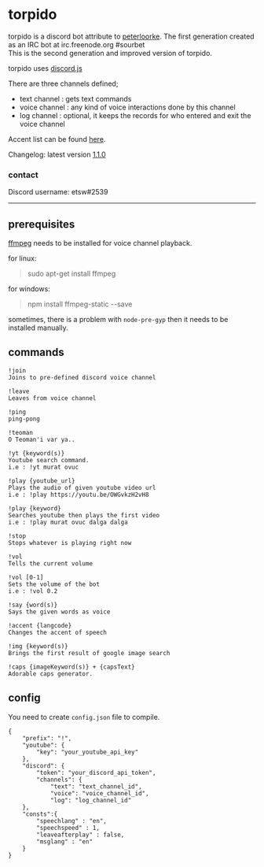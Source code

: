 # torpido

torpido is a discord bot attribute to [peterloorke](https://github.com/egemenyildiz). The first generation created as an IRC bot at irc.freenode.org #sourbet<br>
This is the second generation and improved version of torpido.

torpido uses [discord.js](https://discord.js.org/)

There are three channels defined;<br>
* text channel : gets text commands
* voice channel : any kind of voice interactions done by this channel
* log channel : optional, it keeps the records for who entered and exit the voice channel

Accent list can be found [here](https://cloud.google.com/translate/docs/languages).

Changelog: latest version [1.1.0](https://github.com/yalin/torpido/blob/master/CHANGELOG.md)

### contact
Discord username: etsw#2539

---

## prerequisites
[ffmpeg](http://ffmpeg.org/) needs to be installed for voice channel playback.

for linux:
>sudo apt-get install ffmpeg

for windows:
>npm install ffmpeg-static --save


sometimes, there is a problem with `node-pre-gyp` then it needs to be installed manually.

## commands

```
!join
Joins to pre-defined discord voice channel

!leave
Leaves from voice channel

!ping
ping-pong

!teoman
O Teoman'i var ya..

```

```
!yt {keyword(s)}
Youtube search command.
i.e : !yt murat ovuc

!play {youtube_url}
Plays the audio of given youtube video url
i.e : !play https://youtu.be/OWGvkzH2vH8

!play {keyword}
Searches youtube then plays the first video
i.e : !play murat ovuc dalga dalga

!stop
Stops whatever is playing right now

!vol
Tells the current volume

!vol [0-1]
Sets the volume of the bot
i.e : !vol 0.2

!say {word(s)}
Says the given words as voice

!accent {langcode}
Changes the accent of speech

!img {keyword(s)}
Brings the first result of google image search

!caps {imageKeyword(s)} + {capsText}
Adorable caps generator.

```


## config

You need to create `config.json` file to compile.

```
{
    "prefix": "!",
    "youtube": {
        "key": "your_youtube_api_key"
    },
    "discord": {
        "token": "your_discord_api_token",
        "channels": {
            "text": "text_channel_id",
            "voice": "voice_channel_id",
            "log": "log_channel_id"
    },
    "consts":{
        "speechlang" : "en",
        "speechspeed" : 1,
        "leaveafterplay" : false,
        "msglang" : "en"
    }
}
```
